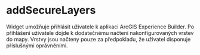 # addSecureLayers
Widget umožňuje přihlásit uživatele k aplikaci ArcGIS Experience Builder. Po přihlášení uživatele dojde k dodatečnému načtení nakonfigurovaných vrstev do mapy. Vrstvy jsou načteny pouze za předpokladu, že uživatel disponuje příslušnými oprávněními.

